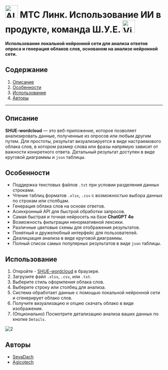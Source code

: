# <img src="https://upload.wikimedia.org/wikipedia/commons/thumb/d/d7/Logo_%D0%9C%D0%A2%D0%A1_%282023%29.svg/1200px-Logo_%D0%9C%D0%A2%D0%A1_%282023%29.svg.png" alt="Alt Text" width="40" height="40"> МТС Линк. Использование ИИ в продукте, команда Ш.У.Е. <img src="https://i.ibb.co/FnHRxxT/Vix2-9-HZn-Q.jpg" alt="Vix2-9-HZn-Q" width="40" height="40" border="0" />
**Использование локальной нейронной сети для анализа ответов опроса и генерация облаков слов, основаном на анализе нейронной сети.**
## Содержание
1. [Описание](#описание)
2. [Особенности](#особенности)
3. [Использование](#использование)
4. [Авторы](#авторы)

---

## Описание

**SHUE-wordcloud** — это веб-приложение, которое позволяет анализировать данные, полученные из опросов или любым другим путем. Для простоты, результат визуализируется в виде настраемового облака слов, в котором размер слова или фразы напрямую зависит от важности конкретного ответа. Детальный результат доступен в виде круговой диаграммы и `json` таблицы. 

## Особенности

- Поддержка текстовых файлов `.txt` при условии разделения данных строками.
- Чтение таблиц форматов `.xlsx`, `.csv` с возможностью выбора данных по строкам или столбцам.
- Генерация облака слов на основе ответов.
- Асинхронный API для быстрой обработки запросов.
- Самая быстрая и точная нейросеть на базе **ChatGPT 4o**
- Возможность фильтрации ненормативной лексики.
- Различные цветовые схемы для отображения результатов.
- Понятный и дружелюбный интерфейс для пользователей.
- Деалицзация анализа в виде круговой диаграммы.
- Полный список самых популярных результатов в виде `json` таблицы.

## Использование

1. Откройте - [SHUE-wordcloud](https://hack.agicotech.ru/) в браузере.
2. Загрузите файл `.xlsx`, `.csv`, или `.txt`.
3. Выберите стиль оформления облака слов.
4. Выберите строку или столбец для анализа.
5. Система обработает данные с помощью локальной нейронной сети и сгенерирует облако слов.
6. Получите визуализацию и опцию скачать облако в виде изображения.
7. (Опционально) Посмотрите детализацию анализа ваших данных по кнопке `Details`.
   
<img src="https://i.ibb.co/56MPPDM/2.png" alt="2" border="0">

## Авторы

- [SevaDach](https://github.com/SevaDach)
- [Agicotech](https://github.com/Agicotech)

